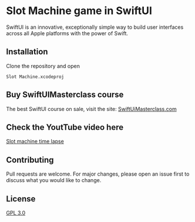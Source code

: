 # Slot Machine game in SwiftUI

SwiftUI is an innovative, exceptionally simple way to build user interfaces across all Apple platforms with the power of Swift. 

## Installation

Clone the repository and open

```
Slot Machine.xcodeproj
```
## Buy SwiftUIMasterclass course
The best SwiftUI course on sale, visit the site:
[SwiftUiMasterclass.com](http://swiftuimasterclass.com)

## Check the YoutTube video here 
[Slot machine time lapse](https://youtu.be/mAqVlkvRCek)

## Contributing
Pull requests are welcome. For major changes, please open an issue first to discuss what you would like to change.
## License
[GPL 3.0](https://www.gnu.org/licenses/gpl-3.0.html)
